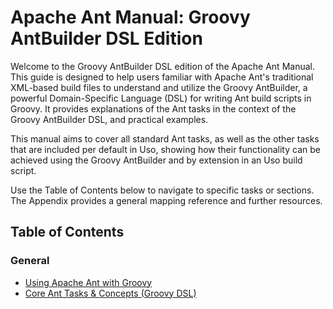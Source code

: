 # Apache Ant Manual: Groovy AntBuilder DSL Edition

Welcome to the Groovy AntBuilder DSL edition of the Apache Ant Manual. This guide is designed to help users familiar with Apache Ant's traditional XML-based build files to understand and utilize the Groovy AntBuilder, a powerful Domain-Specific Language (DSL) for writing Ant build scripts in Groovy. It provides explanations of the Ant tasks in the context of the Groovy AntBuilder DSL, and practical examples.

This manual aims to cover all standard Ant tasks, as well as the other tasks that are included per default in Uso, showing how their functionality can be achieved using the Groovy AntBuilder and by extension in an Uso build script.

Use the Table of Contents below to navigate to specific tasks or sections. The Appendix provides a general mapping reference and further resources.

## Table of Contents

### General
- [Using Apache Ant with Groovy](01-Using_Apache_Ant_Groovy.md)
- [Core Ant Tasks & Concepts (Groovy DSL)](Tasks-Overview.md)

